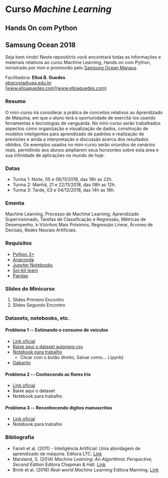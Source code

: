 # Curso _Machine Learning_
## Hands On com Python
## Samsung Ocean 2018

Seja bem vindo! Neste repositório você encontrará todas as informações e materiais relativos ao curso Machine Learning, Hands on com Python, ministrado por mim e promovido pelo [Samsung Ocean Manaus](https://www.oceanbrasil.com/).

Facilitadora: **Elloá B. Guedes**  
[ebgcosta@uea.edu.br](ebgcosta@uea.edu.br)  
[www.elloaguedes.com](www.elloaguedes.com)


### Resumo

O mini-curso irá considerar a prática de conceitos relativos ao Aprendizado de Máquina, em que o aluno terá a oportunidade de exercitá-los usando ferramentas e tecnologias de vanguarda. No mini-curso serão trabalhados aspectos como organização e visualização de dados, construção de modelos inteligentes para aprendizado de padrões e realização de previsões e ainda a interpretação e discussão  acerca dos resultados obtidos. Os exemplos usados no mini-curso serão oriundos de cenários  reais, permitindo
aos alunos ampliarem seus horizontes sobre esta área e sua infinidade de aplicações no mundo de hoje.

### Datas

* Turma 1: Noite, 05 e 06/11/2018, das 18h as 22h.
* Turma 2: Manhã, 21 e 22/11/2018, das 08h as 12h.
* Turma 3: Tarde, 03 e 04/12/2018, das 14h as 18h.

### Ementa

Machine Learning, Processo de Machine Learning, Aprendizado Supervisionado, Tarefas de Classificação e Regressão, Métricas de Desempenho, k-Vizinhos Mais Próximos, Regressão Linear, Árvores de Decisão, Redes Neurais Artificiais.

### Requisitos

* [Python 3+](http://python.org/)
* [Anaconda](/www.anaconda.com/download)
* [Jupyter Notebooks](http://jupyter.org/)
* [Sci-kit learn](http://scikit-learn.org/)
* [Pandas](https://pandas.pydata.org)

### Slides do Minicurso

1. Slides Primeiro Encontro
2. Slides Segundo Encontro

### Datasets, notebooks, etc.

#### Problema 1 -- Estimando o consumo de veículos

* [Link oficial](https://archive.ics.uci.edu/ml/datasets/auto+mpg)
* [Baixe aqui o dataset autompg.csv](./problema1/autompg.csv)
* [Notebook para trabalho](https://raw.githubusercontent.com/elloa/ocean-machineLearning2018/master/problema1/problema1.ipynb)
  * Clicar com o botão direito, Salvar como... (.ipynb)
* [Gabarito](./problema1/problema1-gabarito.md)

#### Problema 2 -- Conhecendo as flores Iris

* [Link oficial](https://archive.ics.uci.edu/ml/datasets/iris)
* Baixe aqui o dataset
* Notebook para trabalho

#### Problema 3 -- Reconhecendo dígitos manuscritos

* [Link oficial](http://yann.lecun.com/exdb/mnist/)
* Notebook para trabalho


### Bibliografia

* Faceli et al. (2011) - Inteligência Artificial: Uma abordagem de aprendizado de máquina. Editora LTC. [Link](https://goo.gl/PD7w9S)
* Marsland, S. (2014) _Machine Learning: An Algorithmic Perspective, Second Edition_ Editora Chapman & Hall. [Link](https://goo.gl/wH24mm)
* Brink et al. (2016) _Real-world Machine Learning_ Editora Manning. [Link](https://www.manning.com/books/real-world-machine-learning)
